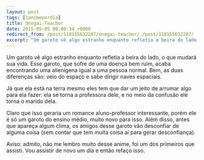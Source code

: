 ```yaml
---
layout: post
tags: [1animepordia]
title: Onegai☆Teacher
date: 2015-05-05 00:00:34 +0000
redirect_from: /post/118155632207/onegai-teacher/,/post/118155632207/
excerpt: "Um garoto vê algo estranho enquanto refletia a beira do lado, o que mudará sua vida. Esse garoto, que sofre de uma doença bem ruim, acaba encontrando uma alienígena igual a uma pessoa normal. Bem, as duas diferenças são: veio do espaço e sabe dirigir naves espaciais."
---
```


Um garoto vê algo estranho enquanto refletia a beira do lado, o que
mudará sua vida. Esse garoto, que sofre de uma doença bem ruim, acaba
encontrando uma alienígena igual a uma pessoa normal. Bem, as duas
diferenças são: veio do espaço e sabe dirigir naves espaciais.

Já que ela está na terra mesmo eles tem que dar um jeito de arrumar algo
para ela fazer: ela se torna a professora dele, e no meio da confusão
ele torna o marido dela.

Claro que isso geraria um romance aluno-professor interessante, porém
ele é só um garoto do ensino médio, muito novo para isso. Além disso,
antes que apareça algum clima, os amigos desse garoto vão desconfiar de
alguma coisa (sem contar que tem muita coisa aí para gerar
desconfiança).

Aviso: admito, não me lembro muito desse anime, foi um dos primeiros que
assisti. Vou assistir de novo um dia e então refaço isso.


